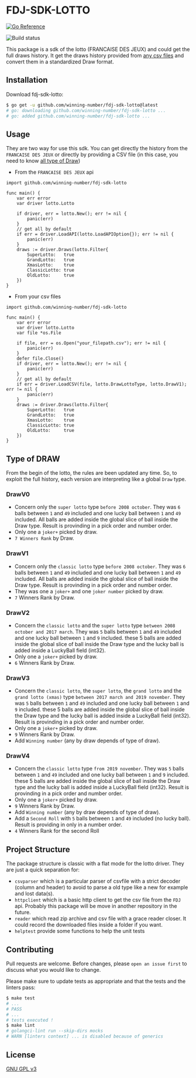 # FDJ-SDK-LOTTO

<!-- Badge section [godoc / code quality / ci / last Tag / License ]-->
<!-- Documentation go.pkg -->
[![Go Reference](https://pkg.go.dev/badge/github.com/winning-number/fdj-sdk-lotto.svg)](https://pkg.go.dev/github.com/winning-number/fdj-sdk-lotto)
<!-- Build tag (git action) -->
![Build status](https://github.com/winning-number/fdj-sdk-lotto/actions/workflows/goci.yml/badge.svg)

<!-- Description section -->
This package is a sdk of the lotto (FRANCAISE DES JEUX) and could get the full draws history. It get the draws history provided from [any csv files](https://www.fdj.fr/jeux-de-tirage/loto/historique) and convert them in a standardized Draw format.

## Installation

Download fdj-sdk-lotto:

```sh
$ go get -u github.com/winning-number/fdj-sdk-lotto@latest
# go: downloading github.com/winning-number/fdj-sdk-lotto ...
# go: added github.com/winning-number/fdj-sdk-lotto ...
```

## Usage

They are two way for use this sdk. You can get directly the history from the `FRANCAISE DES JEUX` or directly by providing a CSV file (in this case, you need to know [all type of Draw](#type-of-draw))

* From the `FRANCAISE DES JEUX` api

```golang
import github.com/winning-number/fdj-sdk-lotto

func main() {
    var err error
    var driver lotto.Lotto

    if driver, err = lotto.New(); err != nil {
        panic(err)
    }
    // get all by default
    if err = driver.LoadAPI(lotto.LoadAPIOption{}); err != nil {
        panic(err)
    }
    draws := driver.Draws(lotto.Filter{
        SuperLotto:   true
        GrandLotto:   true
        XmasLotto:    true
        ClassicLotto: true
        OldLotto:     true
    })
}
```

* From your csv files

```golang
import github.com/winning-number/fdj-sdk-lotto

func main() {
    var err error
    var driver lotto.Lotto
    var file *os.File

    if file, err = os.Open("your_filepath.csv"); err != nil {
        panic(err)
    }
    defer file.Close()
    if driver, err = lotto.New(); err != nil {
        panic(err)
    }
    // get all by default
    if err = driver.LoadCSV(file, lotto.DrawLottoType, lotto.DrawV1); err != nil {
        panic(err)
    }
    draws := driver.Draws(lotto.Filter{
        SuperLotto:   true
        GrandLotto:   true
        XmasLotto:    true
        ClassicLotto: true
        OldLotto:     true
    })
}
```

## Type of DRAW

From the begin of the lotto, the rules are been updated any time. So, to exploit the full history, each version are interpreting like a global `Draw` type.

### DrawV0

* Concern only the `super lotto` type `before 2008 october`. They was `6` balls between `1` and `49` included and one lucky ball between `1` and `49` included. All balls are added inside the global slice of ball inside the Draw type. Result is provinding in a pick order and number order.
* Only one a `joker+` picked by draw.
* `7 Winners Rank` by Draw.

### DrawV1

* Concern only the `classic lotto` type `before 2008 october`. They was `6` balls between `1` and `49` included and one lucky ball between `1` and `49` included. All balls are added inside the global slice of ball inside the Draw type. Result is provinding in a pick order and number order.
* They was one a `joker+` and one `joker number` picked by draw.
* `7` Winners Rank by Draw.

### DrawV2

* Concern the `classic lotto` and the `super lotto` type `between 2008 october and 2017 march`. They was `5` balls between `1` and `49` included and one lucky ball between `1` and `9` included. these 5 balls are added inside the global slice of ball inside the Draw type and the lucky ball is added inside a LuckyBall field (int32).
* Only one a `joker+` picked by draw.
* `6` Winners Rank by Draw.

### DrawV3

* Concern the `classic lotto`, the `super lotto`, the `grand lotto` and the `grand lotto (xmas)` type `between 2017 march and 2019 november`. They was `5` balls between `1` and `49` included and one lucky ball between `1` and `9` included. these 5 balls are added inside the global slice of ball inside the Draw type and the lucky ball is added inside a LuckyBall field (int32). Result is provinding in a pick order and number order.
* Only one a `joker+` picked by draw.
* `9` Winners Rank by Draw.
* Add `Winning number` (any by draw depends of type of draw).

### DrawV4

* Concern the `classic lotto` type `from 2019 november`. They was `5` balls between `1` and `49` included and one lucky ball between `1` and `9` included. these 5 balls are added inside the global slice of ball inside the Draw type and the lucky ball is added inside a LuckyBall field (int32). Result is provinding in a pick order and number order.
* Only one a `joker+` picked by draw.
* `9` Winners Rank by Draw.
* Add `Winning number` (any by draw depends of type of draw).
* Add a `Second Roll` with `5` balls between `1` and `49` included (no lucky ball). Result is providing in only in a number order.
* `4` Winners Rank for the second Roll

## Project Structure

The package structure is classic with a flat mode for the lotto driver. They are just a quick separation for:

* `csvparser` which is a particular parser of csvfile with a strict decoder (column and header) to avoid to parse a old type like a new for example and lost data(s).
* `httpclient` which is a basic http client to get the csv file from the `FDJ` api. Probably this package will be move in another repository in the future.
* `reader` which read zip archive and csv file with a grace reader closer. It could record the downloaded files inside a folder if you want.
* `helptest` provide some functions to help the unit tests

## Contributing

Pull requests are welcome. Before changes, please `open an issue first` to discuss what you would like to change.

Please make sure to update tests as appropriate and that the tests and the linters pass:

```sh
$ make test
# ...
# PASS
# ...
# tests executed !
$ make lint
# golangci-lint run --skip-dirs mocks 
# WARN [linters context] ... is disabled because of generics
```

## License

[GNU GPL v3](https://choosealicense.com/licenses/gpl-3.0/)
